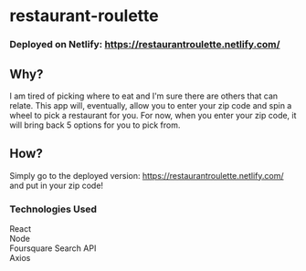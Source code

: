 # restaurant-roulette
### Deployed on Netlify: https://restaurantroulette.netlify.com/  
## Why?  
I am tired of picking where to eat and I'm sure there are others that can relate. This app will, eventually, allow you to enter your zip code and spin a wheel to pick a restaurant for you. For now, when you enter your zip code, it will bring back 5 options for you to pick from.
## How?  
Simply go to the deployed version: https://restaurantroulette.netlify.com/ and put in your zip code!  
### Technologies Used
React  
Node  
Foursquare Search API  
Axios  
